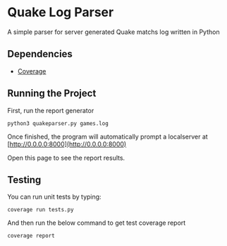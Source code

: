 # Quake Log Parser
A simple parser for server generated Quake matchs log written in Python

## Dependencies
- [Coverage](https://coverage.readthedocs.io/en/coverage-5.5/)

## Running the Project
First, run the report generator 

```
python3 quakeparser.py games.log
```
Once finished, the program will automatically prompt a localserver at [http://0.0.0.0:8000](http://0.0.0.0:8000)

Open this page to see the report results.

## Testing
You can run unit tests by typing:
```
coverage run tests.py
```
And then run the below command to get test coverage report
```
coverage report
```